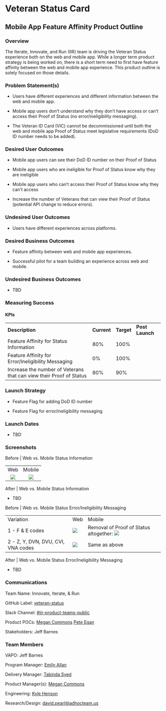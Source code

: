 # Veteran Status Card
## Mobile App Feature Affinity Product Outline


### Overview

The Iterate, Innovate, and Run (IIR) team is driving the Veteran Status experience both on the web and mobile app. While a longer term product strategy is being worked on, there is a short term need to first have feature affinity between the web and mobile app experience. This product outline is solely focused on those details.


### Problem Statement(s)

- Users have different experiences and different information between the web and mobile app.

- Mobile app users don’t understand why they don’t have access or can’t access their Proof of Status (no error/ineligibility messaging).

- The Veteran ID Card (VIC) cannot be decommissioned until both the web and mobile app Proof of Status meet legislative requirements (DoD ID number needs to be added).


### Desired User Outcomes

- Mobile app users can see their DoD ID number on their Proof of Status

- Mobile app users who are ineligible for Proof of Status know why they are ineligible

- Mobile app users who can’t access their Proof of Status know why they can’t access

- Increase the number of Veterans that can view their Proof of Status (potential API change to reduce errors).


### Undesired User Outcomes

- Users have different experiences across platforms.


### Desired Business Outcomes

- Feature affinity between web and mobile app experiences.

- Successful pilot for a team building an experience across web and mobile.


### Undesired Business Outcomes

- TBD


### Measuring Success

#### KPIs

|                                                                     |             |            |                 |
| ------------------------------------------------------------------- | ----------- | ---------- | --------------- |
| **Description**                                                     | **Current** | **Target** | **Post Launch** |
| Feature Affinity for Status Information                             | 80%         | 100%       |                 |
| Feature Affinity for Error/Ineligibility Messaging                  | 0%          | 100%       |                 |
| Increase the number of Veterans that can view their Proof of Status | 80%         | 90%        |                 |


### Launch Strategy 

- Feature Flag for adding DoD ID number

- Feature Flag for error/ineligibility messaging


### Launch Dates

- TBD


### Screenshots

Before | Web vs. Mobile Status Information

|                                                                                                                                                                                                                                             |                                                                                                                                                                                                                                            |
| :-----------------------------------------------------------------------------------------------------------------------------------------------------------------------------------------------------------------------------------------: | :----------------------------------------------------------------------------------------------------------------------------------------------------------------------------------------------------------------------------------------: |
|                                                                                                                     Web                                                                                                                     |                                                                                                                   Mobile                                                                                                                   |
| ![](https://lh7-rt.googleusercontent.com/docsz/AD_4nXcJ8Hdpw4DN38rMnK4NWTYAfu9UHvLZH71gzbcT8uGj588OeD2N2td8ZSLMv9YbS5AU0DnJ4OViEkjlEB1Gc2YUC-1y-WNHfb97G4AiW6NFJnBEZbAcn1-AL8yRoJ8UgA6mTuZIqylwf-vK3vupjdxmkCff?key=7ZRGJik9DMl_m3QFL33zqA) | ![](https://lh7-rt.googleusercontent.com/docsz/AD_4nXeBfTjboxNOK_6_WqyAo16RcW5v6XuUgItoFPJAknQXIGfIcCnlUXORfU5hh2M1upxHlpmEevS8A9JLYiMDpbI-BLeX4tjY2CQQoZYJxQ22efxnfPWPz3pUN98TBBbWE6UP4SNQKnul72Z_IGPLhvbBLAA?key=7ZRGJik9DMl_m3QFL33zqA) |

After | Web vs. Mobile Status Information

- TBD

Before | Web vs. Mobile Status Error/Ineligibility Messaging

|                                    |                                                                                                                                                                                                                                             |                                                                                                                                                                                                                                                                                    |
| ---------------------------------- | ------------------------------------------------------------------------------------------------------------------------------------------------------------------------------------------------------------------------------------------- | ---------------------------------------------------------------------------------------------------------------------------------------------------------------------------------------------------------------------------------------------------------------------------------- |
| Variation                          | Web                                                                                                                                                                                                                                         | Mobile                                                                                                                                                                                                                                                                             |
| 1 - F & E codes                    | ![](https://lh7-rt.googleusercontent.com/docsz/AD_4nXd3AQMiAKP0FYYFRBN24Xl7r7tmOt_nHcH02S0Ngnx4hSVep1zlnkGC3D3ObbT0mHyebJ3QPjdONQBnC3B3ssizsKHeyq9uBTgY8sGI0RmOqwhS9a8oLEs8tVlDanXIDfoq6Myur5w-ondVOYcqg1Y0cohr?key=7ZRGJik9DMl_m3QFL33zqA) | Removal of Proof of Status altogether: ![](https://lh7-rt.googleusercontent.com/docsz/AD_4nXfBd09ovYuQa2D0ZttNfjdFe2y8p4_7RDxuWW2ymI0W-BWE9EhgTsc-2vTEs4yHQAEFNrHJxtNPulfzJKud_N-AceX3ykfxTw7gfmQX7FpP9BqIkckq8GlzzMJ2hblp3_XkoZzCQP6v6SW0zFl4G7sbQGve?key=7ZRGJik9DMl_m3QFL33zqA) |
| 2 - Z, Y, DVN, DVU, CVI, VNA codes | ![](https://lh7-rt.googleusercontent.com/docsz/AD_4nXdPpjplsn0WjK4tlphOM5aWtasbEVpm7BaTxVakOmNYmNQGruN77uU0Wr0IAlj_F_r2mMsqR_ZCIScRBLZjVKH_67cLMWWl6omWHf1l_IybOYVyyBRLpIZOIMZKKZoA8VeVDBzoH-NvvvHxDak4YGV9HcQC?key=7ZRGJik9DMl_m3QFL33zqA) | Same as above                                                                                                                                                                                                                                                                      |

After | Web vs. Mobile Status Error/Ineligibility Messaging

- TBD


### Communications

Team Name: Innovate, Iterate, & Run

GitHub Label: [veteran-status](https://github.com/department-of-veterans-affairs/va.gov-team/tree/master/products/veteran-status)

Slack Channel: [#iir-product-teams-public](https://dsva.slack.com/archives/C05RJS5DANT)

Product POCs: [Megan Commons](mailto:megan.commons@oddball.io) [Pete Egan](mailto:peter.egan@oddball.io)

Stakeholders: Jeff Barnes


### Team Members

VAPO: Jeff Barnes

Program Manager: [Emily Allan](mailto:emily@oddball.io)

Delivery Manager: [Tabinda Syed](mailto:tabinda.syed@oddball.io)

Product Manager(s): [Megan Commons](mailto:megan.commons@oddball.io)

Engineering: [Kyle Henson](mailto:kyle.henson@oddball.io) 

Research/Design: <david.pearl@adhocteam.us>
